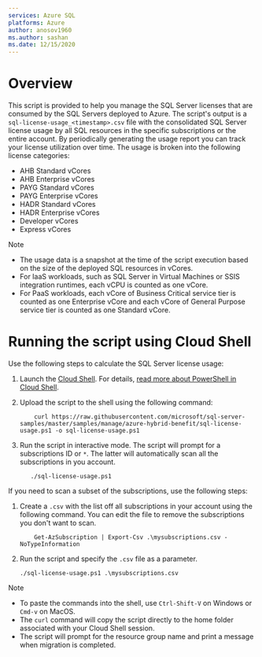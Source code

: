 ```yaml
---
services: Azure SQL
platforms: Azure
author: anosov1960
ms.author: sashan
ms.date: 12/15/2020
---
```


# Overview 

This script is provided to help you manage the SQL Server licenses that are consumed by the SQL Servers deployed to Azure. The script's output is a `sql-license-usage_<timestamp>.csv` file with the consolidated SQL Server license usage by all SQL resources in the specific subscriptions or the entire account. By periodically generating the usage report you can track your license utilization over time. The usage is broken into the following license categories:

- AHB Standard vCores
- AHB Enterprise vCores
- PAYG Standard vCores
- PAYG Enterprise vCores
- HADR Standard vCores
- HADR Enterprise vCores
- Developer vCores
- Express vCores

>[!NOTE]
> - The usage data is a snapshot at the time of the script execution based on the size of the deployed SQL resources in vCores.
> - For IaaS workloads, such as SQL Server in Virtual Machines or SSIS integration runtimes, each vCPU is counted as one vCore.
> - For PaaS workloads, each vCore of Business Critical service tier is counted as one Enterprise vCore and each vCore of General Purpose service tier is counted as one Standard vCore.


# Running the script using Cloud Shell

Use the following steps to calculate the SQL Server license usage:

1. Launch the [Cloud Shell](https://shell.azure.com/). For details, [read more about PowerShell in Cloud Shell](https://aka.ms/pscloudshell/docs).

2. Upload the script to the shell using the following command:

    ```console
        curl https://raw.githubusercontent.com/microsoft/sql-server-samples/master/samples/manage/azure-hybrid-benefit/sql-license-usage.ps1 -o sql-license-usage.ps1
    ```

3. Run the script in interactive mode. The script will prompt for a subscriptions ID or `*`. The latter will automatically scan all the subscriptions in you account.

    ```console
       ./sql-license-usage.ps1
    ```

If you need to scan a subset of the subscriptions, use the following steps:

1. Create a `.csv` with the list off all subscriptions in your account using the following command. You can edit the file to remove the subscriptions you don't want to scan.

    ```console
        Get-AzSubscription | Export-Csv .\mysubscriptions.csv -NoTypeInformation
    ```

2. Run the script and specify the `.csv` file as a parameter.
    ```console
   ./sql-license-usage.ps1 .\mysubscriptions.csv
    ```

> [!NOTE]
> - To paste the commands into the shell, use `Ctrl-Shift-V` on Windows or `Cmd-v` on MacOS.
> - The `curl` command will copy the script directly to the home folder associated with your Cloud Shell session.
> - The script will prompt for the resource group name and print a message when migration is completed.

